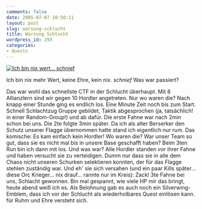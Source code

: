 ```yaml
---
comments: false
date: 2005-07-07 10:50:11
layout: post
slug: warsung-schlucht
title: Warsung Schlucht
wordpress_id: 293
categories:
- Quests
---
```


[![Ich bin nix wert... *schnief*](http://photos21.flickr.com/24209713_933b670a37.jpg)](http://www.flickr.com/photos/walsweer/24209713/)

Ich bin nix mehr Wert, keine Ehre, kein nix. *schnief* Was war passiert?



Das war wohl das schnellste CTF in der Schlucht überhaupt. Mit 8 Allianzlern sind wir gegen 10 Hordler angetreten. Nur wo waren die?
Nach knapp einer Stunde ging es endlich los. Eine Minute Zeit noch bis zum Start. Schnell Schlachtzug Gruppe gebildet, Taktik abgesprochen (ja, tatsächlich! in einer Random-Group!) und ab dafür. Die erste Fahne war nach 2min schon bei uns. Die 2te folgte 3min später. Da ich als alter Berserker den Schutz unserer Flagge übernommen hatte stand ich eigentlich nur rum. Das komische: Es kam einfach kein Hordler! Wo waren die? War unser Team so gut, dass sie es nicht mal bis in unsere Base geschafft haben? Beim 3ten Run bin ich dann mit los. Und was war? Alle Hordler standen _vor_ ihrer Fahne und haben versucht sie zu verteidigen. Dumm nur dass sie in alle dem Chaos nicht unseren Schurken selektieren konnten, der für das Flagge stehlen zuständig war. Und eh' sie sich versahen (und ein paar Kills später... diese Orc Krieger... nix drauf... rannte nur im Kreis): Zack! 3te Fahne bei uns, Schlacht gewonnen. Bin mal gespannt, wie viele HP mir das bringt, heute abend weiß ich es. Als Belohnung gab es auch noch ein Silverwing-Emblem, dass ich vor der Schlucht als wiederholbares Quest einlösen kann. für Ruhm und Ehre versteht sich.


